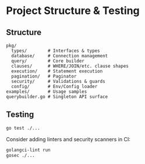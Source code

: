 # Project Structure & Testing

## Structure

```
pkg/
  types/        # Interfaces & types
  database/     # Connection management
  query/        # Core builder
  clauses/      # WHERE/JOIN/etc. clause shapes
  execution/    # Statement execution
  pagination/   # Paginator
  security/     # Validations & guards
  config/       # Env/Config loader
examples/       # Usage samples
querybuilder.go # Singleton API surface
```

## Testing

```bash
go test ./...
```

Consider adding linters and security scanners in CI:

```bash
golangci-lint run
gosec ./...
```

